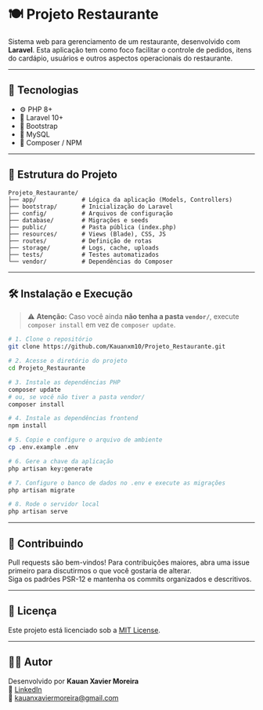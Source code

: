 
# 🍽️ Projeto Restaurante

Sistema web para gerenciamento de um restaurante, desenvolvido com **Laravel**. Esta aplicação tem como foco facilitar o controle de pedidos, itens do cardápio, usuários e outros aspectos operacionais do restaurante.

---

## 🚀 Tecnologias

- ⚙️ PHP 8+
- 🧱 Laravel 10+
- 🎨 Bootstrap
- 🐬 MySQL
- 🔧 Composer / NPM

---

## 📁 Estrutura do Projeto

```
Projeto_Restaurante/
├── app/             # Lógica da aplicação (Models, Controllers)
├── bootstrap/       # Inicialização do Laravel
├── config/          # Arquivos de configuração
├── database/        # Migrações e seeds
├── public/          # Pasta pública (index.php)
├── resources/       # Views (Blade), CSS, JS
├── routes/          # Definição de rotas
├── storage/         # Logs, cache, uploads
├── tests/           # Testes automatizados
└── vendor/          # Dependências do Composer
```

---

## 🛠️ Instalação e Execução

> ⚠️ **Atenção:** Caso você ainda **não tenha a pasta `vendor/`**, execute `composer install` em vez de `composer update`.

```bash
# 1. Clone o repositório
git clone https://github.com/Kauanxm10/Projeto_Restaurante.git

# 2. Acesse o diretório do projeto
cd Projeto_Restaurante

# 3. Instale as dependências PHP
composer update
# ou, se você não tiver a pasta vendor/
composer install

# 4. Instale as dependências frontend
npm install

# 5. Copie e configure o arquivo de ambiente
cp .env.example .env

# 6. Gere a chave da aplicação
php artisan key:generate

# 7. Configure o banco de dados no .env e execute as migrações
php artisan migrate

# 8. Rode o servidor local
php artisan serve
```

---

## 🤝 Contribuindo

Pull requests são bem-vindos! Para contribuições maiores, abra uma issue primeiro para discutirmos o que você gostaria de alterar.  
Siga os padrões PSR-12 e mantenha os commits organizados e descritivos.

---

## 📄 Licença

Este projeto está licenciado sob a [MIT License](LICENSE).

---

## 👨‍💻 Autor

Desenvolvido por **Kauan Xavier Moreira**  
🔗 [LinkedIn](https://www.linkedin.com/in/kauanxm10)  
📧 kauanxaviermoreira@gmail.com
